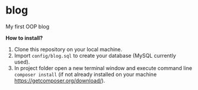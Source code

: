 # blog
My first OOP blog

<b>How to install?</b>
1. Clone this repository on your local machine.
2. Import ```config/blog.sql``` to create your database (MySQL currently used).
3. In project folder open a new terminal window and execute command line ```composer install``` (if not already installed on your machine https://getcomposer.org/download/).

